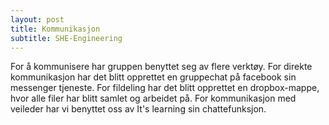 ```yaml
---
layout: post
title: Kommunikasjon
subtitle: SHE-Engineering
---
```


For å kommunisere har gruppen benyttet seg av flere verktøy. For direkte kommunikasjon har det blitt opprettet en gruppechat på facebook sin messenger tjeneste. For fildeling har det blitt opprettet en dropbox-mappe, hvor alle filer har blitt samlet og arbeidet på. For kommunikasjon med veileder har vi benyttet oss av It's learning sin chattefunksjon. 
